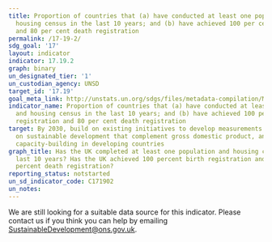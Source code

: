 ```yaml
---
title: Proportion of countries that (a) have conducted at least one population and
  housing census in the last 10 years; and (b) have achieved 100 per cent birth registration
  and 80 per cent death registration
permalink: /17-19-2/
sdg_goal: '17'
layout: indicator
indicator: 17.19.2
graph: binary
un_designated_tier: '1'
un_custodian_agency: UNSD
target_id: '17.19'
goal_meta_link: http://unstats.un.org/sdgs/files/metadata-compilation/Metadata-Goal-17.pdf
indicator_name: Proportion of countries that (a) have conducted at least one population
  and housing census in the last 10 years; and (b) have achieved 100 per cent birth
  registration and 80 per cent death registration
target: By 2030, build on existing initiatives to develop measurements of progress
  on sustainable development that complement gross domestic product, and support statistical
  capacity-building in developing countries
graph_title: Has the UK completed at least one population and housing census in the
  last 10 years? Has the UK achieved 100 percent birth registration and at least 80
  percent death registration?
reporting_status: notstarted
un_sd_indicator_code: C171902
un_notes:
---
```


We are still looking for a suitable data source for this indicator. Please contact us if you think you can help by emailing <a href="mailto:SustainableDevelopment@ons.gov.uk">SustainableDevelopment@ons.gov.uk</a>.


